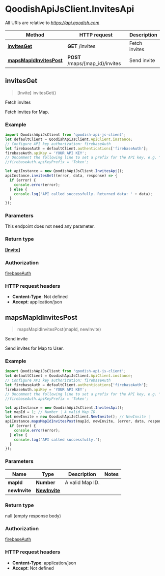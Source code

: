 # QoodishApiJsClient.InvitesApi

All URIs are relative to *https://api.qoodish.com*

Method | HTTP request | Description
------------- | ------------- | -------------
[**invitesGet**](InvitesApi.md#invitesGet) | **GET** /invites | Fetch invites
[**mapsMapIdInvitesPost**](InvitesApi.md#mapsMapIdInvitesPost) | **POST** /maps/{map_id}/invites | Send invite



## invitesGet

> [Invite] invitesGet()

Fetch invites

Fetch invites for Map.

### Example

```javascript
import QoodishApiJsClient from 'qoodish-api-js-client';
let defaultClient = QoodishApiJsClient.ApiClient.instance;
// Configure API key authorization: firebaseAuth
let firebaseAuth = defaultClient.authentications['firebaseAuth'];
firebaseAuth.apiKey = 'YOUR API KEY';
// Uncomment the following line to set a prefix for the API key, e.g. "Token" (defaults to null)
//firebaseAuth.apiKeyPrefix = 'Token';

let apiInstance = new QoodishApiJsClient.InvitesApi();
apiInstance.invitesGet((error, data, response) => {
  if (error) {
    console.error(error);
  } else {
    console.log('API called successfully. Returned data: ' + data);
  }
});
```

### Parameters

This endpoint does not need any parameter.

### Return type

[**[Invite]**](Invite.md)

### Authorization

[firebaseAuth](../README.md#firebaseAuth)

### HTTP request headers

- **Content-Type**: Not defined
- **Accept**: application/json


## mapsMapIdInvitesPost

> mapsMapIdInvitesPost(mapId, newInvite)

Send invite

Send invites for Map to User.

### Example

```javascript
import QoodishApiJsClient from 'qoodish-api-js-client';
let defaultClient = QoodishApiJsClient.ApiClient.instance;
// Configure API key authorization: firebaseAuth
let firebaseAuth = defaultClient.authentications['firebaseAuth'];
firebaseAuth.apiKey = 'YOUR API KEY';
// Uncomment the following line to set a prefix for the API key, e.g. "Token" (defaults to null)
//firebaseAuth.apiKeyPrefix = 'Token';

let apiInstance = new QoodishApiJsClient.InvitesApi();
let mapId = 1; // Number | A valid Map ID.
let newInvite = new QoodishApiJsClient.NewInvite(); // NewInvite | 
apiInstance.mapsMapIdInvitesPost(mapId, newInvite, (error, data, response) => {
  if (error) {
    console.error(error);
  } else {
    console.log('API called successfully.');
  }
});
```

### Parameters


Name | Type | Description  | Notes
------------- | ------------- | ------------- | -------------
 **mapId** | **Number**| A valid Map ID. | 
 **newInvite** | [**NewInvite**](NewInvite.md)|  | 

### Return type

null (empty response body)

### Authorization

[firebaseAuth](../README.md#firebaseAuth)

### HTTP request headers

- **Content-Type**: application/json
- **Accept**: Not defined

